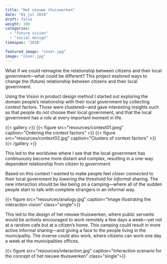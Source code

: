 ```yaml
---
title: "Het nieuwe thuiswerken"
date: "01 jul 2018"
draft: false
weight: 100
categories:
  - "future vision"
  - "social design"
timespan: "2018"

featured_image: "cover.jpg"
image: "cover.jpg"
---
```


What if we could reimagine the relationship between citizens and their local government—what could be different? This project explored ways to change the (future) relationship between citizens and their local government.

Using the Vision in product design method I started out exploring the domain people’s relationship with their local government by collecting context factors. Those were clustered—and gave interesting insights such as that people do not choose their local government, and that the local government has a role at every important moment in life.

{{< gallery >}}
  {{< figure src="resources/context01.jpeg" caption="Ordering the context factors" >}}
  {{< figure src="resources/context02.jpg" caption="Clusters of context factors" >}}
{{< /gallery >}}

This led to the worldview where I see that the local government has continuously become more distant and complex, resulting in a one-way dependent relationship from citizen to government.

Based on this context I wanted to make people feel _closer connected_ to their local government by _lowering_ the threshold for _informal_ sharing. The new interaction should be like being on a camping—where all of the sudden people start to talk with complete strangers in an informal way.

{{< figure src="resources/analogy.jpg" caption="Image illustrating the interaction vision" class="single">}}

This led to the design of het nieuwe thuiswerken, where public servants would be actively encouraged to work remotely a few days a week—yet not at a random cafe but at a citizen’s home. This camping could result in more active informal sharing—and giving a face to the people living in the municipality. The inverse could also work, where citizens can work one day a week at the municipalities offices.

{{< figure src="resources/interaction.jpg" caption="Interaction scenario for the concept of het nieuwe thuiswerken" class="single">}}
